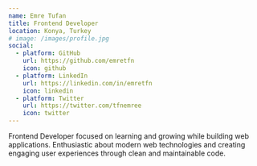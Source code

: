 ```yaml
---
name: Emre Tufan
title: Frontend Developer
location: Konya, Turkey
# image: /images/profile.jpg
social:
  - platform: GitHub
    url: https://github.com/emretfn
    icon: github
  - platform: LinkedIn
    url: https://linkedin.com/in/emretfn
    icon: linkedin
  - platform: Twitter
    url: https://twitter.com/tfnemree
    icon: twitter
---
```


Frontend Developer focused on learning and growing while building web applications. Enthusiastic about modern web technologies and creating engaging user experiences through clean and maintainable code.
